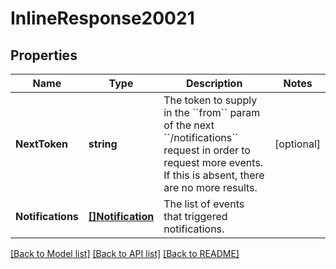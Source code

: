 # InlineResponse20021

## Properties

Name | Type | Description | Notes
------------ | ------------- | ------------- | -------------
**NextToken** | **string** | The token to supply in the &#x60;&#x60;from&#x60;&#x60; param of the next &#x60;&#x60;/notifications&#x60;&#x60; request in order to request more events. If this is absent, there are no more results. | [optional] 
**Notifications** | [**[]Notification**](Notification.md) | The list of events that triggered notifications. | 

[[Back to Model list]](../README.md#documentation-for-models) [[Back to API list]](../README.md#documentation-for-api-endpoints) [[Back to README]](../README.md)


